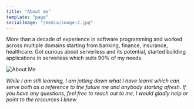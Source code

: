 ```yaml
---
title: "About me"
template: "page"
socialImage: "/media/image-2.jpg"
---
```


More than a decade of experience in software programming and worked across multiple domains starting from banking, finance, insurance, healthcare. Got curious about serverless and its potential, started building applications in serverless which suits 90% of my needs.

![About Me](/media/videos.jpg)


*While I am still learning, I am jotting down what I have learnt which can serve both as a reference to the future me and anybody starting afresh. If you have any questions, feel free to reach out to me, I would gladly help or point to the resources I knew*
